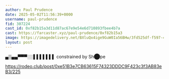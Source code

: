 ```yaml
---
author: Paul Prudence
date: 2025-05-02T11:56:39+0000
username: paul-prudence
fid: 307224
cast_id: 0xf82b15a3d11d87ac67e9e54e6d710893fbee4b7a
cast: https://farcaster.xyz/paul-prudence/0xf82b15a3
image: https://imagedelivery.net/BXluQx4ige9GuW0Ia56BHw/3fd525df-f597-416b-31aa-81dcf912db00/original
layout: post
---
```


▄▒▄▄▀▀▀░░▌▌▌▌▌▌▌ constrained by Sh⬤pe

https://rodeo.club/post/0xe51B3e7CB63615F74323DDDC9F423c3f3AB83eB3/225

<img src='https://imagedelivery.net/BXluQx4ige9GuW0Ia56BHw/3fd525df-f597-416b-31aa-81dcf912db00/original' alt='' referrerpolicy='no-referrer'/>
